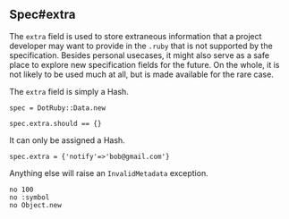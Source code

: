 ## Spec#extra

The `extra` field is used to store extraneous information that
a project developer may want to provide in the `.ruby` that is
not supported by the specification. Besides personal usecases,
it might also serve as a safe place to explore new specification
fields for the future. On the whole, it is not likely to be used
much at all, but is made available for the rare case.

The `extra` field is simply a Hash.

    spec = DotRuby::Data.new

    spec.extra.should == {}

It can only be assigned a Hash.

    spec.extra = {'notify'=>'bob@gmail.com'}

Anything else will raise an `InvalidMetadata` exception.

    no 100
    no :symbol
    no Object.new

